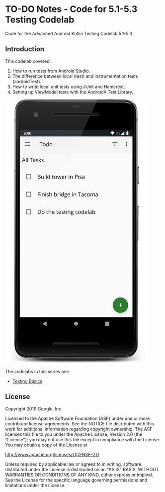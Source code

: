 TO-DO Notes - Code for 5.1-5.3 Testing Codelab
============================================================================

Code for the Advanced Android Kotlin Testing Codelab 5.1-5.3

Introduction
------------
This codelab covered:

1. How to run tests from Android Studio.
1. The difference between local (test) and instrumentation tests (androidTest).
1. How to write local unit tests using JUnit and Hamcrest.
1. Setting up ViewModel tests with the AndroidX Test Library.

![App main screen, screenshot](screenshot.png)


The codelabs in this series are:
* [Testing Basics](https://codelabs.developers.google.com/codelabs/advanced-android-kotlin-training-testing-basics)


License
-------

Copyright 2019 Google, Inc.

Licensed to the Apache Software Foundation (ASF) under one or more contributor
license agreements.  See the NOTICE file distributed with this work for
additional information regarding copyright ownership.  The ASF licenses this
file to you under the Apache License, Version 2.0 (the "License"); you may not
use this file except in compliance with the License.  You may obtain a copy of
the License at

  http://www.apache.org/licenses/LICENSE-2.0

Unless required by applicable law or agreed to in writing, software
distributed under the License is distributed on an "AS IS" BASIS, WITHOUT
WARRANTIES OR CONDITIONS OF ANY KIND, either express or implied.  See the
License for the specific language governing permissions and limitations under
the License.
